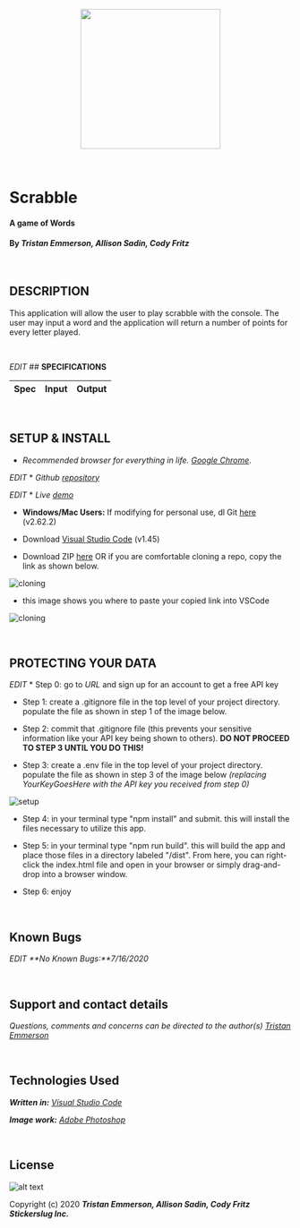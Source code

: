 <p align="center">
  <img width="250" height="250" src="https://coding-assets.s3-us-west-2.amazonaws.com/img/stickerslug-logo3.png">
</p>

<br>

# Scrabble

#### A game of Words	

#### By _**Tristan Emmerson, Allison Sadin, Cody Fritz**_

<br>

## **DESCRIPTION**

This application will allow the user to play scrabble with the console. The user may input a word and the application will return a number of points for every letter played.

<br>

*EDIT* ## **SPECIFICATIONS**

| Spec 	| Input 	| Output 	|
|-	|-	|-	|


<br>

## **SETUP & INSTALL**

*  _Recommended browser for everything in life. [Google Chrome](https://www.google.com/chrome/)_.

*EDIT* *  _Github [repository](https://github.com/tmemmerson/)_

*EDIT* *  _Live [demo](https://tmemmerson.github.io/)_

*  **Windows/Mac Users:** If modifying for personal use, dl Git [here](https://git-scm.com/downloads/) (v2.62.2)

* Download [Visual Studio Code](https://code.visualstudio.com/) (v1.45)

* Download ZIP [here](https://github.com/tmemmerson/currency-exchanger4.git) OR if you are comfortable cloning a repo, copy the link as shown below.

![cloning](https://coding-assets.s3-us-west-2.amazonaws.com/img/clone.gif "How to clone repo")

* this image shows you where to paste your copied link into VSCode

![cloning](https://coding-assets.s3-us-west-2.amazonaws.com/img/clone-github2.gif "Cloning from Github within VSCode")

<br>

## **PROTECTING YOUR DATA**

*EDIT* * Step 0: go to $URL$ and sign up for an account to get a free API key

* Step 1: create a .gitignore file in the top level of your project directory. populate the file as shown in step 1 of the image below.

* Step 2: commit that .gitignore file (this prevents your sensitive information like your API key being shown to others). **DO NOT PROCEED TO STEP 3 UNTIL YOU DO THIS!**

* Step 3: create a .env file in the top level of your project directory. populate the file as shown in step 3 of the image below _(replacing YourKeyGoesHere with the API key you received from step 0)_

![setup](https://coding-assets.s3-us-west-2.amazonaws.com/img/readme-image.jpg "Set up instructions")

* Step 4: in your terminal type "npm install" and submit. this will install the files necessary to utilize this app.

* Step 5: in your terminal type "npm run build". this will build the app and place those files in a directory labeled "/dist". From here, you can right-click the index.html file and open in your browser or simply drag-and-drop into a browser window. 

* Step 6: enjoy

<br>

## **Known Bugs**

*EDIT* _**No Known Bugs:**7/16/2020_

<br>

## **Support and contact details**

_Questions, comments and concerns can be directed to the author(s) [Tristan Emmerson](tristan@stickerslug.com)_

<br>

## **Technologies Used**

_**Written in:** [Visual Studio Code](https://code.visualstudio.com/)_

_**Image work:** [Adobe Photoshop](https://www.adobe.com/products/photoshop.html/)_


<br>

## **License**
![alt text][logo]

[logo]: https://img.shields.io/bower/l/bootstrap "MIT License"

Copyright (c) 2020 **_Tristan Emmerson, Allison Sadin, Cody Fritz Stickerslug Inc._**
